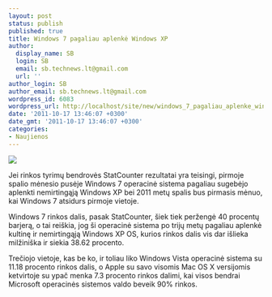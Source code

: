 ```yaml
---
layout: post
status: publish
published: true
title: Windows 7 pagaliau aplenkė Windows XP
author:
  display_name: SB
  login: SB
  email: sb.technews.lt@gmail.com
  url: ''
author_login: SB
author_email: sb.technews.lt@gmail.com
wordpress_id: 6083
wordpress_url: http://localhost/site/new/windows_7_pagaliau_aplenke_windows_xp/
date: '2011-10-17 13:46:07 +0300'
date_gmt: '2011-10-17 13:46:07 +0300'
categories:
- Naujienos
---
```

<div class="imgright"><img src="http://technews.lt/upload/boxwin7.jpg"  /></div>
<p>Jei rinkos tyrimų bendrovės StatCounter rezultatai yra teisingi, pirmoje spalio mėnesio pusėje Windows 7 operacinė sistema pagaliau sugebėjo aplenkti nemirtingąją Windows XP bei 2011 metų spalis bus pirmasis mėnuo, kai Windows 7 atsidurs pirmoje vietoje.</p>
<p>Windows 7 rinkos dalis, pasak StatCounter, šiek tiek peržengė 40 procentų barjerą, o tai reiškia, jog ši operacinė sistema po trijų metų pagaliau aplenkė kultinę ir nemirtingąją Windows XP OS, kurios rinkos dalis vis dar išlieka milžiniška ir siekia 38.62 procento.</p>
<p>Trečiojo vietoje, kas be ko, ir toliau liko Windows Vista operacinė sistema su 11.18 procento rinkos dalis, o Apple su savo visomis Mac OS X versijomis ketvirtoje su ypač menka 7.3 procento rinkos dalimi, kai visos bendrai Microsoft operacinės sistemos valdo beveik 90% rinkos.</p>
